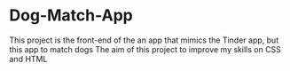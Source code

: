 # Dog-Match-App
This project is the front-end of the an app that mimics the Tinder app, but this app to match dogs
The aim of this project to improve my skills on CSS and HTML
